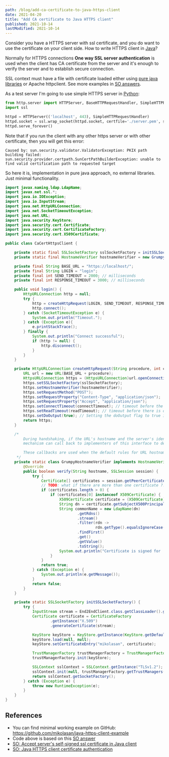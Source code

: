 ```yaml
---
path: /blog/add-ca-certificate-to-java-https-client
date: 2021-04-20
title: "Add CA certificate to Java HTTPS client"
published: 2021-10-14
lastModified: 2021-10-14
---
```


Consider you have a HTTPS server with ssl certificate, and you do want to use the certificate on your client side.
How to write HTTPS client in [Java](/blog/why-do-i-hate-java)?

Normally for HTTPS connections **One way SSL server authentication** is used when the client has CA certificate from the server and it's enough to verify the server and to establish secure connection.

SSL context  must have a file with certificate loaded either using [pure java libraries](https://docs.oracle.com/javase/7/docs/api/javax/net/ssl/TrustManagerFactory.html#init(java.security.KeyStore)) or Apache httpclient. See more examples in [SO answers](https://stackoverflow.com/questions/2893819/accept-servers-self-signed-ssl-certificate-in-java-client).

As a test server I'm going to use simple HTTPS server in [Python](/blog/why-do-i-hate-python):

```python
from http.server import HTTPServer, BaseHTTPRequestHandler, SimpleHTTPRequestHandler
import ssl

httpd = HTTPServer(('localhost', 443), SimpleHTTPRequestHandler)
httpd.socket = ssl.wrap_socket(httpd.socket, certfile='./server.pem', server_side=True)
httpd.serve_forever()
```

Note that if you run the client with any other https server or with other certificate, then you will get this error:

```
Caused by: sun.security.validator.ValidatorException: PKIX path building failed: sun.security.provider.certpath.SunCertPathBuilderException: unable to find valid certification path to requested target
```

So here it is, implementation in pure java approach, no external libraries. Just minimal functionality.

```java
import javax.naming.ldap.LdapName;
import javax.net.ssl.*;
import java.io.IOException;
import java.io.InputStream;
import java.net.HttpURLConnection;
import java.net.SocketTimeoutException;
import java.net.URL;
import java.security.KeyStore;
import java.security.cert.Certificate;
import java.security.cert.CertificateFactory;
import java.security.cert.X509Certificate;

public class CaCertHttpsClient {

    private static final SSLSocketFactory sslSocketFactory = initSSLSocketFactory();
    private static final HostnameVerifier hostnameVerifier = new GrumpyHostnameVerifier();

    private final String BASE_URL = "https://localhost/";
    private final String LOGIN = "login";
    private final int SEND_TIMEOUT = 2000; // milliseconds
    private final int RESPONSE_TIMEOUT = 3000; // milliseconds

    public void login() {
        HttpURLConnection http = null;
        try {
            http = createHttpRequest(LOGIN, SEND_TIMEOUT, RESPONSE_TIMEOUT);
            http.connect();
        } catch (SocketTimeoutException e) {
            System.out.println("Timeout.");
        } catch (Exception e){
            e.printStackTrace();
        } finally {
            System.out.println("Connect successful");
            if (http != null) {
                http.disconnect();
            }
        }
    }

    private HttpURLConnection createHttpRequest(String procedure, int connectTimeout, int readTimeout) throws IOException {
        URL url = new URL(BASE_URL + procedure);
        HttpsURLConnection https = (HttpsURLConnection)url.openConnection();
        https.setSSLSocketFactory(sslSocketFactory);
        https.setHostnameVerifier(hostnameVerifier);
        https.setRequestMethod("POST");
        https.setRequestProperty("Content-Type", "application/json");
        https.setRequestProperty("Accept", "application/json");
        https.setConnectTimeout(connectTimeout); // timeout before the connection can be established
        https.setReadTimeout(readTimeout); // timeout before there is data available for read
        https.setDoOutput(true); // Setting the doOutput flag to true indicates that the application intends to write data to the URL connection
        return https;
    }

    /*
        During handshaking, if the URL's hostname and the server's identification hostname mismatch, the verification
        mechanism can call back to implementers of this interface to determine if this connection should be allowed.

        These callbacks are used when the default rules for URL hostname verification fail.
     */
    private static class GrumpyHostnameVerifier implements HostnameVerifier {
        @Override
        public boolean verify(String hostname, SSLSession session) {
            try {
                Certificate[] certificates = session.getPeerCertificates();
                // TODO: what if there are more than one certificate ?!
                if (certificates.length > 0) {
                    if (certificates[0] instanceof X509Certificate) {
                        X509Certificate certificate = (X509Certificate) certificates[0];
                        String dn = certificate.getSubjectX500Principal().getName();
                        String commonName = new LdapName(dn)
                                .getRdns()
                                .stream()
                                .filter(rdn ->
                                        rdn.getType().equalsIgnoreCase("CN"))
                                .findFirst()
                                .get()
                                .getValue()
                                .toString();
                        System.out.println("Certificate is signed for '" + commonName + "', but real hostname is '" + hostname + "'. Be aware of possible MITM attack");
                    }
                }
                return true;
            } catch (Exception e) {
                System.out.println(e.getMessage());
            }
            return false;
        }
    }

    private static SSLSocketFactory initSSLSocketFactory() {
        try {
            InputStream stream = End2EndClient.class.getClassLoader().getResourceAsStream("ca.crt");
            Certificate certificate = CertificateFactory
                    .getInstance("X.509")
                    .generateCertificate(stream);

            KeyStore keyStore = KeyStore.getInstance(KeyStore.getDefaultType());
            keyStore.load(null, null);
            keyStore.setCertificateEntry("mikolasan", certificate);

            TrustManagerFactory trustManagerFactory = TrustManagerFactory.getInstance(TrustManagerFactory.getDefaultAlgorithm());
            trustManagerFactory.init(keyStore);

            SSLContext sslContext = SSLContext.getInstance("TLSv1.2");
            sslContext.init(null, trustManagerFactory.getTrustManagers(), null);
            return sslContext.getSocketFactory();
        } catch (Exception e) {
            throw new RuntimeException(e);
        }
    }
}
```

## References

- You can find minimal working example on GitHub: https://github.com/mikolasan/java-https-client-example
- Code above is based on this [SO answer](https://stackoverflow.com/a/57046889/1104612)
- [SO: Accept server's self-signed ssl certificate in Java client](https://stackoverflow.com/questions/2893819/accept-servers-self-signed-ssl-certificate-in-java-client)
- [SO: Java HTTPS client certificate authentication](https://stackoverflow.com/questions/1666052/java-https-client-certificate-authentication)